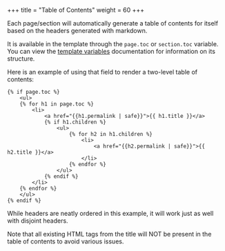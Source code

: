 +++
title = "Table of Contents"
weight = 60
+++

Each page/section will automatically generate a table of contents for itself based on the headers generated with markdown.

It is available in the template through the `page.toc` or `section.toc` variable.
You can view the [template variables](@/documentation/templates/pages-sections.md#table-of-contents)
documentation for information on its structure.

Here is an example of using that field to render a two-level table of contents:

```jinja2
{% if page.toc %}
    <ul>
    {% for h1 in page.toc %}
        <li>
            <a href="{{h1.permalink | safe}}">{{ h1.title }}</a>
            {% if h1.children %}
                <ul>
                    {% for h2 in h1.children %}
                        <li>
                            <a href="{{h2.permalink | safe}}">{{ h2.title }}</a>
                        </li>
                    {% endfor %}
                </ul>
            {% endif %}
        </li>
    {% endfor %}
    </ul>
{% endif %}
```

While headers are neatly ordered in this example, it will work just as well with disjoint headers.

Note that all existing HTML tags from the title will NOT be present in the table of contents to
avoid various issues.
